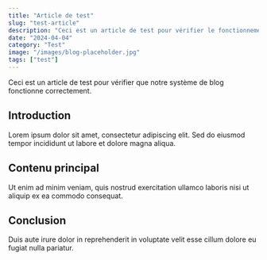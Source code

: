 ```yaml
---
title: "Article de test"
slug: "test-article"
description: "Ceci est un article de test pour vérifier le fonctionnement du blog"
date: "2024-04-04"
category: "Test"
image: "/images/blog-placeholder.jpg"
tags: ["test"]
---
```


Ceci est un article de test pour vérifier que notre système de blog fonctionne correctement.

## Introduction

Lorem ipsum dolor sit amet, consectetur adipiscing elit. Sed do eiusmod tempor incididunt ut labore et dolore magna aliqua.

## Contenu principal

Ut enim ad minim veniam, quis nostrud exercitation ullamco laboris nisi ut aliquip ex ea commodo consequat.

## Conclusion

Duis aute irure dolor in reprehenderit in voluptate velit esse cillum dolore eu fugiat nulla pariatur.

